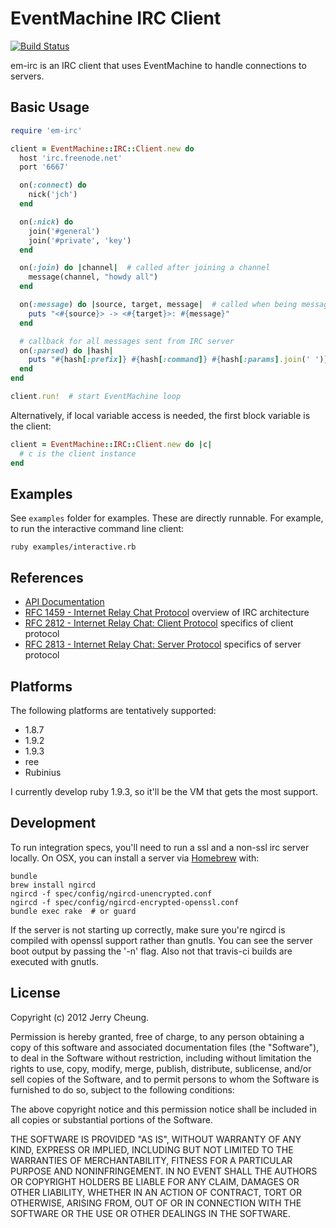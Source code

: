 # EventMachine IRC Client

[![Build Status](https://secure.travis-ci.org/jch/em-irc.png?branch=master)](http://travis-ci.org/jch/em-irc)

em-irc is an IRC client that uses EventMachine to handle connections to servers.

## Basic Usage

````ruby
require 'em-irc'

client = EventMachine::IRC::Client.new do
  host 'irc.freenode.net'
  port '6667'

  on(:connect) do
    nick('jch')
  end

  on(:nick) do
    join('#general')
    join('#private', 'key')
  end

  on(:join) do |channel|  # called after joining a channel
    message(channel, "howdy all")
  end

  on(:message) do |source, target, message|  # called when being messaged
    puts "<#{source}> -> <#{target}>: #{message}"
  end

  # callback for all messages sent from IRC server
  on(:parsed) do |hash|
    puts "#{hash[:prefix]} #{hash[:command]} #{hash[:params].join(' ')}"
  end
end

client.run!  # start EventMachine loop
````

Alternatively, if local variable access is needed, the first block variable is
the client:

````ruby
client = EventMachine::IRC::Client.new do |c|
  # c is the client instance
end
````

## Examples

See `examples` folder for examples. These are directly runnable.
For example, to run the interactive command line client:

```
ruby examples/interactive.rb
```

## References

* [API Documentation](http://rubydoc.info/gems/em-irc)
* [RFC 1459 - Internet Relay Chat Protocol](http://tools.ietf.org/html/rfc1459) overview of IRC architecture
* [RFC 2812 - Internet Relay Chat: Client Protocol](http://tools.ietf.org/html/rfc2812) specifics of client protocol
* [RFC 2813 - Internet Relay Chat: Server Protocol](http://tools.ietf.org/html/rfc2813) specifics of server protocol

## Platforms

The following platforms are tentatively supported:

* 1.8.7
* 1.9.2
* 1.9.3
* ree
* Rubinius

I currently develop ruby 1.9.3, so it'll be the VM that gets the most support.

## Development

To run integration specs, you'll need to run a ssl and a non-ssl irc server locally.
On OSX, you can install a server via [Homebrew](http://mxcl.github.com/homebrew/) with:

```
bundle
brew install ngircd
ngircd -f spec/config/ngircd-unencrypted.conf
ngircd -f spec/config/ngircd-encrypted-openssl.conf
bundle exec rake  # or guard
```

If the server is not starting up correctly, make sure you're ngircd is
compiled with openssl support rather than gnutls. You can see the server
boot output by passing the '-n' flag. Also not that travis-ci builds
are executed with gnutls.

## <a name="license"></a>License

Copyright (c) 2012 Jerry Cheung.

Permission is hereby granted, free of charge, to any person obtaining a copy
of this software and associated documentation files (the "Software"), to deal
in the Software without restriction, including without limitation the rights
to use, copy, modify, merge, publish, distribute, sublicense, and/or sell
copies of the Software, and to permit persons to whom the Software is
furnished to do so, subject to the following conditions:

The above copyright notice and this permission notice shall be included in
all copies or substantial portions of the Software.

THE SOFTWARE IS PROVIDED "AS IS", WITHOUT WARRANTY OF ANY KIND, EXPRESS OR
IMPLIED, INCLUDING BUT NOT LIMITED TO THE WARRANTIES OF MERCHANTABILITY,
FITNESS FOR A PARTICULAR PURPOSE AND NONINFRINGEMENT. IN NO EVENT SHALL THE
AUTHORS OR COPYRIGHT HOLDERS BE LIABLE FOR ANY CLAIM, DAMAGES OR OTHER
LIABILITY, WHETHER IN AN ACTION OF CONTRACT, TORT OR OTHERWISE, ARISING FROM,
OUT OF OR IN CONNECTION WITH THE SOFTWARE OR THE USE OR OTHER DEALINGS IN
THE SOFTWARE.